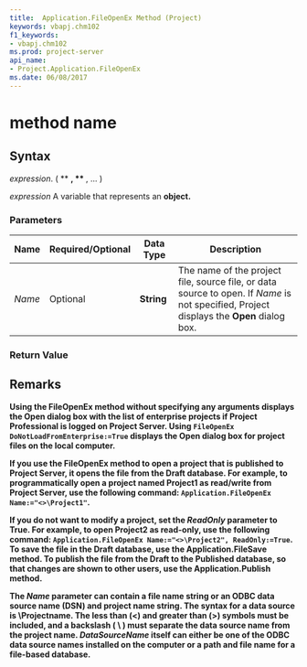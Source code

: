 ```yaml
---
title:  Application.FileOpenEx Method (Project)
keywords: vbapj.chm102
f1_keywords:
- vbapj.chm102
ms.prod: project-server
api_name:
- Project.Application.FileOpenEx
ms.date: 06/08/2017
---
```

<!--
The example YAML block above this comment: 
title: <methodname method (workload)>
keywords: <assigned by VBA product team.>
f1_keywords: <assigned by VBA product team>
ms.prod: name of product that hosts this VBA code
ms.date: The date that the topic is checked in to master branch for publication 
-->


<!-- 
Method name. For example,  Application.AddNewColumn Method (Project)
-->

# method name

<!--
{One sentence description of method}
-->

## Syntax
<!--
First expression is the syntax of method call
Second expression is the object that exposes the method being called
-->
 _expression_. **<method>**( ** _<argument name>_**, ** _<argument name>_**, ... )

 _expression_ A variable that represents an **<object name>** object.


### Parameters
<!--
List the parameters of the method in a table. 
For example: 
-->


|**Name**|**Required/Optional**|**Data Type**|**Description**|
|-----|-----|-----|-----|
| _Name_|Optional|**String**|The name of the project file, source file, or data source to open. If  _Name_ is not specified, Project displays the **Open** dialog box.|



### Return Value

 **<VBA type>**


## Remarks

<!-- 
{Describe the behavior of the method. Be sure to describe best practices and non-intuitive behavior
For example: 
-->

Using the **FileOpenEx** method without specifying any arguments displays the **Open** dialog box with the list of enterprise projects if Project Professional is logged on Project Server. Using `FileOpenEx DoNotLoadFromEnterprise:=True` displays the **Open** dialog box for project files on the local computer.

If you use the **FileOpenEx** method to open a project that is published to Project Server, it opens the file from the Draft database. For example, to programmatically open a project named Project1 as read/write from Project Server, use the following command: `Application.FileOpenEx Name:="<>\Project1"`.

If you do not want to modify a project, set the  _ReadOnly_ parameter to **True**. For example, to open Project2 as read-only, use the following command: `Application.FileOpenEx Name:="<>\Project2", ReadOnly:=True`. To save the file in the Draft database, use the  **Application.FileSave** method. To publish the file from the Draft to the Published database, so that changes are shown to other users, use the **Application.Publish** method.

The _Name_ parameter can contain a file name string or an ODBC data source name (DSN) and project name string. The syntax for a data source is <DataSourceName>\Projectname. The less than (<) and greater than (>) symbols must be included, and a backslash ( \ ) must separate the data source name from the project name. _DataSourceName_ itself can either be one of the ODBC data source names installed on the computer or a path and file name for a file-based database.
